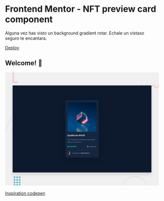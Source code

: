 # Frontend Mentor - NFT preview card component

Alguna vez has visto un background gradient rotar. 
Echale un vistaso seguro te encantara.

[Deploy](https://nft-preview-card-component-black.vercel.app/)

## Welcome! 👋

![Design preview for the NFT preview card component coding challenge](./design/desktop-preview.jpg)

[Inspiration codepen](https://codepen.io/gayane-gasparyan/pen/jOmaBQK)

